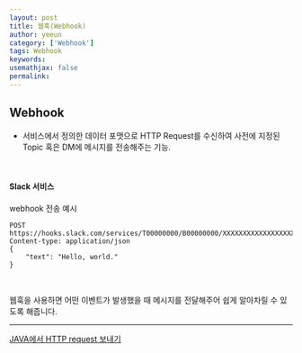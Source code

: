 ```yaml
---
layout: post
title: 웹훅(Webhook)
author: yeeun
category: ['Webhook']
tags: Webhook
keywords: 
usemathjax: false
permalink: 
---
```


## Webhook
- 서비스에서 정의한 데이터 포맷으로 HTTP Request를 수신하여 사전에 지정된 Topic 혹은 DM에 메시지를 전송해주는 기능.

<br/>

#### Slack 서비스
webhook 전송 예시
```
POST https://hooks.slack.com/services/T00000000/B00000000/XXXXXXXXXXXXXXXXXXXXXXXX
Content-type: application/json
{
    "text": "Hello, world."
}
```

<br/>

웹훅을 사용하면 어떤 이벤트가 발생했을 때 메시지를 전달해주어 쉽게 알아차릴 수 있도록 해줍니다.

<hr>
<a href="2023-04-26-java-http-request.md">JAVA에서 HTTP request 보내기</a>